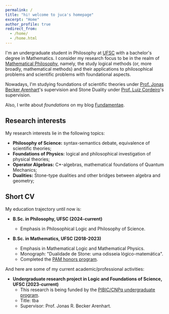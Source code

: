 ```yaml
---
permalink: /
title: "hi! welcome to juca's homepage"
excerpt: "Home"
author_profile: true
redirect_from: 
  - /home/
  - /home.html
---
```


I'm an undergraduate student in Philosophy at [UFSC](https://ufsc.br/) with a bachelor's degree in Mathematics. I consider my research focus to be in the realm of [Mathematical Philosophy](https://onlinelibrary.wiley.com/doi/10.1111/meta.12029), namely, the study logical methods (or, more broadly, mathematical methods) and their applications to philosophical problems and scientific problems with foundational aspects.

Nowadays, I'm studying foundations of scientific theories under [Prof. Jonas Becker Arenhart](https://fil.cfh.ufsc.br/jonas-becker-arenhart/)'s supervision and Stone Duality under [Prof. Luiz Cordeiro](http://mtm.ufsc.br/~cordeiro/)'s supervision.

Also, I write about _foundations_ on my blog [Fundamentae](http://fundamentae.com).

## Research interests

My research interests lie in the following topics:

* **Philosophy of Science:** syntax-semantics debate, equivalence of scientific theories;
* **Foundations of Physics:** logical and philosophical investigation of physical theories;
* **Operator Algebras:** C*-algebras, mathematical foundations of Quantum Mechanics;
* **Dualities:** Stone-type dualities and other bridges between algebra and geometry;

## Short CV

My education trajectory until now is:

* **B.Sc. in Philosophy, UFSC (2024-current)**
  * Emphasis in Philosophical Logic and Philosophy of Science.

* **B.Sc. in Mathematics, UFSC (2018-2023)**
  * Emphasis in Mathematical Logic and Mathematical Physics.
  * Monograph: "Dualidade de Stone: uma odisseia lógico-matemática".
  * Completed the [PAM honors program](http://pam.mtm.ufsc.br/).

And here are some of my current academic/professional activities:

* **Undergraduate research project in Logic and Foundations of Science, UFSC (2023-current)**
  * This research is being funded by the [PIBIC/CNPq undergraduate program](http://pibic.propesq.ufsc.br/).
  * Title: tba
  * Supervisor: Prof. Jonas R. Becker Arenhart.
